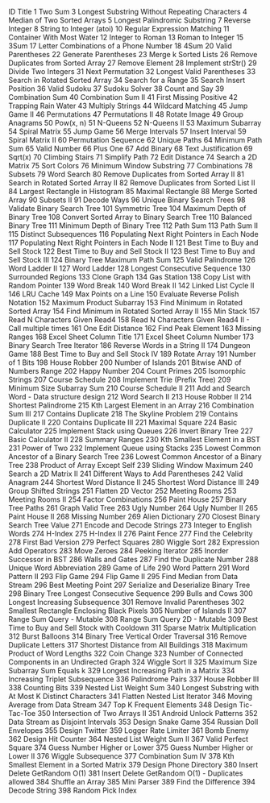 ID  Title
1   Two Sum
3   Longest Substring Without Repeating Characters
4   Median of Two Sorted Arrays
5   Longest Palindromic Substring
7   Reverse Integer
8   String to Integer (atoi)
10  Regular Expression Matching
11  Container With Most Water
12  Integer to Roman
13  Roman to Integer
15  3Sum
17  Letter Combinations of a Phone Number
18  4Sum
20  Valid Parentheses
22  Generate Parentheses
23  Merge k Sorted Lists
26  Remove Duplicates from Sorted Array
27  Remove Element
28  Implement strStr()
29  Divide Two Integers
31  Next Permutation
32  Longest Valid Parentheses
33  Search in Rotated Sorted Array
34  Search for a Range
35  Search Insert Position
36  Valid Sudoku
37  Sudoku Solver
38  Count and Say
39  Combination Sum
40  Combination Sum II
41  First Missing Positive
42  Trapping Rain Water
43  Multiply Strings
44  Wildcard Matching
45  Jump Game II
46  Permutations
47  Permutations II
48  Rotate Image
49  Group Anagrams
50  Pow(x, n)
51  N-Queens
52  N-Queens II
53  Maximum Subarray
54  Spiral Matrix
55  Jump Game
56  Merge Intervals
57  Insert Interval
59  Spiral Matrix II
60  Permutation Sequence
62  Unique Paths
64  Minimum Path Sum
65  Valid Number
66  Plus One
67  Add Binary
68  Text Justification
69  Sqrt(x)
70  Climbing Stairs
71  Simplify Path
72  Edit Distance
74  Search a 2D Matrix
75  Sort Colors
76  Minimum Window Substring
77  Combinations
78  Subsets
79  Word Search
80  Remove Duplicates from Sorted Array II
81  Search in Rotated Sorted Array II
82  Remove Duplicates from Sorted List II
84  Largest Rectangle in Histogram
85  Maximal Rectangle
88  Merge Sorted Array
90  Subsets II
91  Decode Ways
96  Unique Binary Search Trees
98  Validate Binary Search Tree
101 Symmetric Tree
104 Maximum Depth of Binary Tree
108 Convert Sorted Array to Binary Search Tree
110 Balanced Binary Tree
111 Minimum Depth of Binary Tree
112 Path Sum
113 Path Sum II
115 Distinct Subsequences
116 Populating Next Right Pointers in Each Node
117 Populating Next Right Pointers in Each Node II
121 Best Time to Buy and Sell Stock
122 Best Time to Buy and Sell Stock II
123 Best Time to Buy and Sell Stock III
124 Binary Tree Maximum Path Sum
125 Valid Palindrome
126 Word Ladder II
127 Word Ladder
128 Longest Consecutive Sequence
130 Surrounded Regions
133 Clone Graph
134 Gas Station
138 Copy List with Random Pointer
139 Word Break
140 Word Break II
142 Linked List Cycle II
146 LRU Cache
149 Max Points on a Line
150 Evaluate Reverse Polish Notation
152 Maximum Product Subarray
153 Find Minimum in Rotated Sorted Array
154 Find Minimum in Rotated Sorted Array II
155 Min Stack
157 Read N Characters Given Read4
158 Read N Characters Given Read4 II - Call multiple times
161 One Edit Distance
162 Find Peak Element
163 Missing Ranges
168 Excel Sheet Column Title
171 Excel Sheet Column Number
173 Binary Search Tree Iterator
186 Reverse Words in a String II
174 Dungeon Game
188 Best Time to Buy and Sell Stock IV
189 Rotate Array
191 Number of 1 Bits
198 House Robber
200 Number of Islands
201 Bitwise AND of Numbers Range
202 Happy Number
204 Count Primes
205 Isomorphic Strings
207 Course Schedule
208 Implement Trie (Prefix Tree)
209 Minimum Size Subarray Sum
210 Course Schedule II
211 Add and Search Word - Data structure design
212 Word Search II
213 House Robber II
214 Shortest Palindrome
215 Kth Largest Element in an Array
216 Combination Sum III
217 Contains Duplicate
218 The Skyline Problem
219 Contains Duplicate II
220 Contains Duplicate III
221 Maximal Square
224 Basic Calculator
225 Implement Stack using Queues
226 Invert Binary Tree
227 Basic Calculator II
228 Summary Ranges
230 Kth Smallest Element in a BST
231 Power of Two
232 Implement Queue using Stacks
235 Lowest Common Ancestor of a Binary Search Tree
236 Lowest Common Ancestor of a Binary Tree
238 Product of Array Except Self
239 Sliding Window Maximum
240 Search a 2D Matrix II
241 Different Ways to Add Parentheses
242 Valid Anagram
244 Shortest Word Distance II
245 Shortest Word Distance III
249 Group Shifted Strings
251 Flatten 2D Vector
252 Meeting Rooms
253 Meeting Rooms II
254 Factor Combinations
256 Paint House
257 Binary Tree Paths
261 Graph Valid Tree
263 Ugly Number
264 Ugly Number II
265 Paint House II
268 Missing Number
269 Alien Dictionary
270 Closest Binary Search Tree Value
271 Encode and Decode Strings
273 Integer to English Words
274 H-Index
275 H-Index II
276 Paint Fence
277 Find the Celebrity
278 First Bad Version
279 Perfect Squares
280 Wiggle Sort
282 Expression Add Operators
283 Move Zeroes
284 Peeking Iterator
285 Inorder Successor in BST
286 Walls and Gates
287 Find the Duplicate Number
288 Unique Word Abbreviation
289 Game of Life
290 Word Pattern
291 Word Pattern II
293 Flip Game
294 Flip Game II
295 Find Median from Data Stream
296 Best Meeting Point
297 Serialize and Deserialize Binary Tree
298 Binary Tree Longest Consecutive Sequence
299 Bulls and Cows
300 Longest Increasing Subsequence
301 Remove Invalid Parentheses
302 Smallest Rectangle Enclosing Black Pixels
305 Number of Islands II
307 Range Sum Query - Mutable
308 Range Sum Query 2D - Mutable
309 Best Time to Buy and Sell Stock with Cooldown
311 Sparse Matrix Multiplication
312 Burst Balloons
314 Binary Tree Vertical Order Traversal
316 Remove Duplicate Letters
317 Shortest Distance from All Buildings
318 Maximum Product of Word Lengths
322 Coin Change
323 Number of Connected Components in an Undirected Graph
324 Wiggle Sort II
325 Maximum Size Subarray Sum Equals k
329 Longest Increasing Path in a Matrix
334 Increasing Triplet Subsequence
336 Palindrome Pairs
337 House Robber III
338 Counting Bits
339 Nested List Weight Sum
340 Longest Substring with At Most K Distinct Characters
341 Flatten Nested List Iterator
346 Moving Average from Data Stream
347 Top K Frequent Elements
348 Design Tic-Tac-Toe
350 Intersection of Two Arrays II
351 Android Unlock Patterns
352 Data Stream as Disjoint Intervals
353 Design Snake Game
354 Russian Doll Envelopes
355 Design Twitter
359 Logger Rate Limiter
361 Bomb Enemy
362 Design Hit Counter
364 Nested List Weight Sum II
367 Valid Perfect Square
374 Guess Number Higher or Lower
375 Guess Number Higher or Lower II
376 Wiggle Subsequence
377 Combination Sum IV
378 Kth Smallest Element in a Sorted Matrix
379 Design Phone Directory
380 Insert Delete GetRandom O(1)
381 Insert Delete GetRandom O(1) - Duplicates allowed
384 Shuffle an Array
385 Mini Parser
389 Find the Difference
394 Decode String
398 Random Pick Index